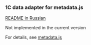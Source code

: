 ### 1C data adapter for metadata.js

[README in Russian](README.md)

Not implemented in the current version

For details, see [metadata.js](https://github.com/oknosoft/metadata.js)
